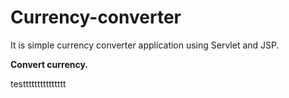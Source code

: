 # **Currency-converter**
It is simple currency converter application using Servlet and JSP.

**Convert currency.**


testtttttttttttttt
